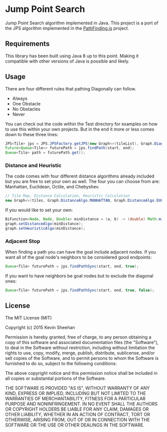# Jump Point Search
Jump Point Search algorithm implemented in Java. This project is a port of the JPS algorithm implemented in the [PathFinding.js](https://github.com/qiao/PathFinding.js) project.

## Requirements
This library has been built using Java 8 up to this point. Making it compatible with other versions of Java is possible and likely.

## Usage
There are four different rules that pathing Diagonally can follow.
- Always
- One Obstacle
- No Obstacles
- Never

You can check out the code within the Test directory for examples on how to use this within your own projects. But in the end it more or less comes down to these three lines:
```java
JPS<Tile> jps = JPS.JPSFactory.getJPS(new Graph<>(tileList), Graph.Diagonal.NO_OBSTACLES);
Future<Queue<Tile>> futurePath = jps.findPath(start, end);
Queue<Tile> path = futurePath.get();
```

### Distance and Heuristic
The code comes with four different distance algorithms already included but you are free to set your own as well.
The four you can choose from are: Manhattan, Euclidean, Octile, and Chebyshev.
```java
// Tile Map, Distance Calculation, Heuristic Calculation
new Graph<>(tiles, Graph.DistanceAlgo.MANHATTAN, Graph.DistanceAlgo.EUCLIDEAN);          
```

If you would like to set your own:
```java
BiFunction<Node, Node, Double> minDistance = (a, b) -> (double) Math.min(Math.abs(a.x - b.x), Math.abs(a.y - b.y));
graph.setDistanceAlgo(minDistance);
graph.setHeuristicAlgo(minDistance);
```

### Adjacent Stop
When finding a path you can have the goal include adjacent nodes. If you want all of the goal node's neighbors to be considered good endpoints:
```java
Queue<Tile> futurePath = jps.findPathSync(start, end, true);
```

If you want to have neighbors be goal nodes but to exclude the diagonal ones:
```java
Queue<Tile> futurePath = jps.findPathSync(start, end, true, false);
```

## License
The MIT License (MIT)

Copyright (c) 2015 Kevin Sheehan

Permission is hereby granted, free of charge, to any person obtaining a copy of this software and associated documentation files (the "Software"), to deal in the Software without restriction, including without limitation the rights to use, copy, modify, merge, publish, distribute, sublicense, and/or sell copies of the Software, and to permit persons to whom the Software is furnished to do so, subject to the following conditions:

The above copyright notice and this permission notice shall be included in all copies or substantial portions of the Software.

THE SOFTWARE IS PROVIDED "AS IS", WITHOUT WARRANTY OF ANY KIND, EXPRESS OR IMPLIED, INCLUDING BUT NOT LIMITED TO THE WARRANTIES OF MERCHANTABILITY, FITNESS FOR A PARTICULAR PURPOSE AND NONINFRINGEMENT. IN NO EVENT SHALL THE AUTHORS OR COPYRIGHT HOLDERS BE LIABLE FOR ANY CLAIM, DAMAGES OR OTHER LIABILITY, WHETHER IN AN ACTION OF CONTRACT, TORT OR OTHERWISE, ARISING FROM, OUT OF OR IN CONNECTION WITH THE SOFTWARE OR THE USE OR OTHER DEALINGS IN THE SOFTWARE. 
